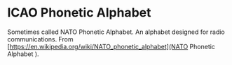 # ICAO Phonetic Alphabet

Sometimes called NATO Phonetic Alphabet. An alphabet designed for radio communications. From [https://en.wikipedia.org/wiki/NATO_phonetic_alphabet](NATO Phonetic Alphabet ).

